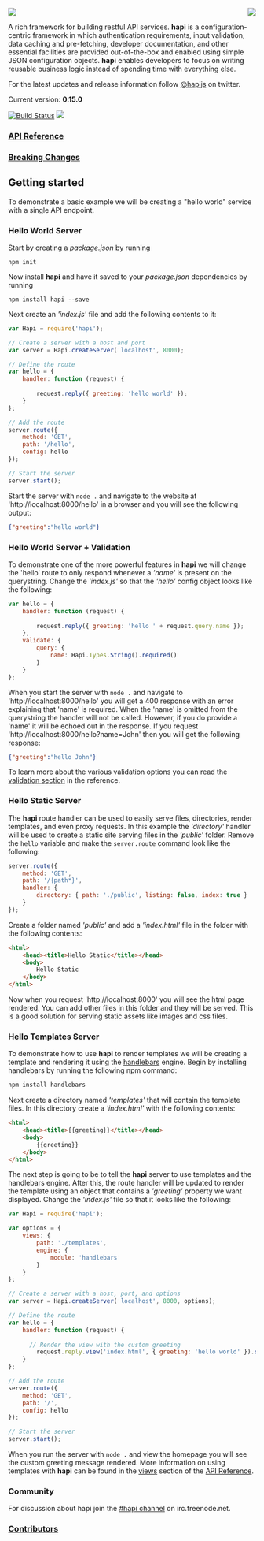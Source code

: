 <a href="https://github.com/spumko"><img src="https://raw.github.com/spumko/spumko/master/images/from.png" align="right" /></a>
<img src="https://raw.github.com/spumko/hapi/master/images/hapi.png" />

A rich framework for building restful API services. **hapi** is a configuration-centric framework in which
authentication requirements, input validation, data caching and pre-fetching, developer documentation,
and other essential facilities are provided out-of-the-box and enabled using simple JSON configuration
objects. **hapi** enables developers to focus on writing reusable business logic instead of spending time
with everything else.

For the latest updates and release information follow [@hapijs](https://twitter.com/hapijs) on twitter.

Current version: **0.15.0**

[![Build Status](https://secure.travis-ci.org/spumko/hapi.png)](http://travis-ci.org/spumko/hapi)
<img src="https://raw.github.com/olivierlacan/shields/master/coveralls/coveralls_100.png" />

### [API Reference](/docs/Reference.md)

### [Breaking Changes](https://github.com/spumko/hapi/issues?labels=breaking+changes&state=closed)

## Getting started

To demonstrate a basic example we will be creating a "hello world" service with a single API endpoint.

### Hello World Server

Start by creating a _package.json_ by running
```
npm init
```

Now install **hapi** and have it saved to your _package.json_ dependencies by running
```
npm install hapi --save
```

Next create an _'index.js'_ file and add the following contents to it:
```javascript
var Hapi = require('hapi');

// Create a server with a host and port
var server = Hapi.createServer('localhost', 8000);

// Define the route
var hello = {
    handler: function (request) {
    
        request.reply({ greeting: 'hello world' });
    }
};

// Add the route
server.route({
    method: 'GET',
    path: '/hello',
    config: hello
});

// Start the server
server.start();
```

Start the server with `node .` and navigate to the website at 'http://localhost:8000/hello' in a browser and you will see the following output:
```json
{"greeting":"hello world"}
```


### Hello World Server + Validation

To demonstrate one of the more powerful features in **hapi** we will change the 'hello' route to only respond whenever a _'name'_ is present on the querystring.  Change the _'index.js'_ so that the _'hello'_ config object looks like the following:
```javascript
var hello = {
    handler: function (request) {
    
        request.reply({ greeting: 'hello ' + request.query.name });
    },
    validate: { 
        query: {
            name: Hapi.Types.String().required()
        }
    }
};
```

When you start the server with `node .` and navigate to 'http://localhost:8000/hello' you will get a 400 response with an error explaining that 'name' is required.  When the 'name' is omitted from the querystring the handler will not be called.  However, if you do provide a 'name' it will be echoed out in the response.  If you request 'http://localhost:8000/hello?name=John' then you will get the following response:
```json
{"greeting":"hello John"}
```

To learn more about the various validation options you can read the [validation section](docs/Reference.md#query-validation) in the reference.


### Hello Static Server

The **hapi** route handler can be used to easily serve files, directories, render templates, and even proxy requests.  In this example the _'directory'_ handler will be used to create a static site serving files in the _'public'_ folder.  Remove the `hello` variable and make the `server.route` command look like the following:
```javascript
server.route({
    method: 'GET',
    path: '/{path*}',
    handler: {
        directory: { path: './public', listing: false, index: true }
    }
});
```

Create a folder named _'public'_ and add a _'index.html'_ file in the folder with the following contents:
```html
<html>
    <head><title>Hello Static</title></head>
    <body>
        Hello Static
    </body>
</html>
```

Now when you request 'http://localhost:8000' you will see the html page rendered.  You can add other files in this folder and they will be served.  This is a good solution for serving static assets like images and css files.


### Hello Templates Server

To demonstrate how to use **hapi** to render templates we will be creating a template and rendering it using the [handlebars](http://handlebarsjs.com/) engine.  Begin by installing handlebars by running the following npm command:
```bash
npm install handlebars
```

Next create a directory named _'templates'_ that will contain the template files.  In this directory create a _'index.html'_ with the following contents:
```html
<html>
    <head><title>{{greeting}}</title></head>
    <body>
        {{greeting}}
    </body>
</html>
```

The next step is going to be to tell the **hapi** server to use templates and the handlebars engine.  After this, the route handler will be updated to render the template using an object that contains a _'greeting'_ property we want displayed.  Change the _'index.js'_ file so that it looks like the following:
```javascript
var Hapi = require('hapi');

var options = {
    views: {
        path: './templates',
        engine: {
            module: 'handlebars'
        }
    }
};

// Create a server with a host, port, and options
var server = Hapi.createServer('localhost', 8000, options);

// Define the route
var hello = {
    handler: function (request) {
    
      // Render the view with the custom greeting
        request.reply.view('index.html', { greeting: 'hello world' }).send();
    }
};

// Add the route
server.route({
    method: 'GET',
    path: '/',
    config: hello
});

// Start the server
server.start();
```

When you run the server with `node .` and view the homepage you will see the custom greeting message rendered.  More information on using templates with **hapi** can be found in the [views](docs/Reference.md#views) section of the [API Reference](docs/Reference.md).

### Community

For discussion about hapi join the [#hapi channel](http://webchat.freenode.net/?channels=hapi) on irc.freenode.net.

### [Contributors](https://github.com/spumko/hapi/contributors)
